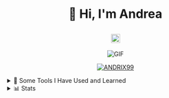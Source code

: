 <h1 align="center">👋 Hi, I'm Andrea</h1>
<h2 align="center">
  <img src="https://komarev.com/ghpvc/?username=ANDRIX99&color=dc143c&style=for-the-badge" alt="Profile Views" style="height:21px;">
</h2>
<div align="center">
 <img alt="GIF" src="https://media4.giphy.com/media/11KzOet1ElBDz2/giphy.gif?cid=6c09b952ufa3xxbbm0mpuadm2zaik3wjp4m9luz2ly0lyz8d&ep=v1_internal_gif_by_id&rid=giphy.gif&ct=g" />
</div>
<div align="center">
  <p align="center"> <a href="https://github.com/ryo-ma/github-profile-trophy"><img src="https://github-profile-trophy.vercel.app/?username=ANDRIX99&no-frame=true&no-bg=true&theme=dracula" alt="ANDRIX99" /></a> </p>
</div>
<details>
  <summary>🚀 Some Tools I Have Used and Learned</summary>
  <p align="left">
    <img src="https://cdn.jsdelivr.net/gh/devicons/devicon@latest/icons/visualstudio/visualstudio-original.svg" width="45" height="45" />
    <img src="https://cdn.jsdelivr.net/gh/devicons/devicon@latest/icons/dotnetcore/dotnetcore-original.svg" width="45" height="45" />
    <img src="https://cdn.jsdelivr.net/gh/devicons/devicon@latest/icons/html5/html5-original.svg" width="45" height="45" />
  </p>
</details>
<details>
  <summary>📊 Stats</summary>
  <div align="center">
![](https://github-readme-stats.vercel.app/api?username=ANDRIX99&theme=tokyonight&hide_border=false&include_all_commits=true&count_private=false&cache_seconds=86400)<br/>
![](https://github-readme-streak-stats.herokuapp.com/?user=ANDRIX99&theme=tokyonight&hide_border=false)<br/>
![](https://github-readme-stats.vercel.app/api/top-langs/?username=ANDRIX99&theme=tokyonight&hide_border=false&include_all_commits=true&count_private=false&layout=compact)<br/>
![](https://github-readme-activity-graph.vercel.app/graph?username=ANDRIX99&theme=tokyo-night)
  </div>
</details>
